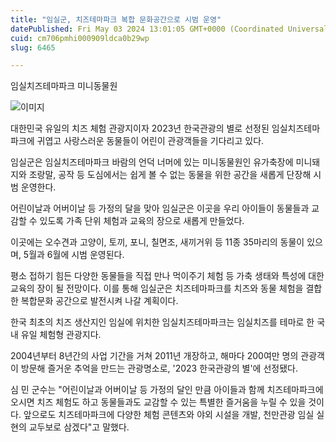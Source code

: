 ```yaml
---
title: "임실군, 치즈테마파크 복합 문화공간으로 시범 운영"
datePublished: Fri May 03 2024 13:01:05 GMT+0000 (Coordinated Universal Time)
cuid: cm706pmhi000909ldca0b29wp
slug: 6465

---
```



임실치즈테마파크 미니동물원

![이미지](https://cdn.hashnode.com/res/hashnode/image/upload/v1739260358264/d052a426-21eb-4e67-8e76-a789b33c0430.jpeg)

대한민국 유일의 치즈 체험 관광지이자 2023년 한국관광의 별로 선정된 임실치즈테마파크에 귀엽고 사랑스러운 동물들이 어린이 관광객들을 기다리고 있다.

임실군은 임실치즈테마파크 바람의 언덕 너머에 있는 미니동물원인 유가축장에 미니돼지와 조랑말, 공작 등 도심에서는 쉽게 볼 수 없는 동물을 위한 공간을 새롭게 단장해 시범 운영한다.

어린이날과 어버이날 등 가정의 달을 맞아 임실군은 이곳을 우리 아이들이 동물들과 교감할 수 있도록 가족 단위 체험과 교육의 장으로 새롭게 만들었다.

이곳에는 오수견과 고양이, 토끼, 포니, 칠면조, 새끼거위 등 11종 35마리의 동물이 있으며, 5월과 6월에 시범 운영된다.

평소 접하기 힘든 다양한 동물들을 직접 만나 먹이주기 체험 등 가축 생태와 특성에 대한 교육의 장이 될 전망이다. 이를 통해 임실군은 치즈테마파크를 치즈와 동물 체험을 결합한 복합문화 공간으로 발전시켜 나갈 계획이다.

한국 최초의 치즈 생산지인 임실에 위치한 임실치즈테마파크는 임실치즈를 테마로 한 국내 유일 체험형 관광지다.

2004년부터 8년간의 사업 기간을 거쳐 2011년 개장하고, 해마다 200여만 명의 관광객이 방문해 즐거운 추억을 만드는 관광명소로, '2023 한국관광의 별'에 선정됐다.

심 민 군수는 "어린이날과 어버이날 등 가정의 달인 만큼 아이들과 함께 치즈테마파크에 오시면 치즈 체험도 하고 동물들과도 교감할 수 있는 특별한 즐거움을 누릴 수 있을 것이다. 앞으로도 치즈테마파크에 다양한 체험 콘텐츠와 야외 시설을 개발, 천만관광 임실 실현의 교두보로 삼겠다"고 말했다.